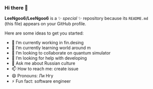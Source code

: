 ### Hi there 👋

**LeeNgoo6/LeeNgoo6** is a ✨ _special_ ✨ repository because its `README.md` (this file) appears on your GitHub profile.

Here are some ideas to get you started:

- 🔭 I’m currently working in fin.desing
- 🌱 I’m currently learning world around m
- 👯 I’m looking to collaborate on quantum simulator
- 🤔 I’m looking for help with developing
- 💬 Ask me about Russian culture
- 📫 How to reach me: create issue
- 😄 Pronouns: Ли Нгу
- ⚡ Fun fact: software engineer

